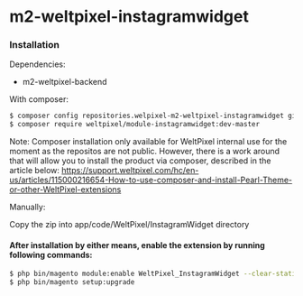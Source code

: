 # m2-weltpixel-instagramwidget

### Installation

Dependencies:

-   m2-weltpixel-backend

With composer:

```sh
$ composer config repositories.welpixel-m2-weltpixel-instagramwidget git git@github.com:rusdragos/m2-instagramwidget.git
$ composer require weltpixel/module-instagramwidget:dev-master
```

Note: Composer installation only available for WeltPixel internal use for the moment as the repositos are not public. However, there is a work around that will allow you to install the product via composer, described in the article below: https://support.weltpixel.com/hc/en-us/articles/115000216654-How-to-use-composer-and-install-Pearl-Theme-or-other-WeltPixel-extensions

Manually:

Copy the zip into app/code/WeltPixel/InstagramWidget directory

#### After installation by either means, enable the extension by running following commands:

```sh
$ php bin/magento module:enable WeltPixel_InstagramWidget --clear-static-content
$ php bin/magento setup:upgrade
```
